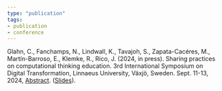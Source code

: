 ```yaml
---
type: "publication"
tags:
- publication
- conference
---
```


Glahn, C., Fanchamps, N., Lindwall, K., Tavajoh, S., Zapata-Cacéres, M., Martín-Barroso, E., Klemke, R., Rico, J. (2024, in press). Sharing practices on computational thinking education. 3rd International Symposium on Digital Transformation, Linnaeus University, Växjö, Sweden. Sept. 11-13, 2024, [Abstract](pub_12/COTEDI-LINNE-abstract-2024-2.pdf). ([Slides](pub_12/COTEDI-LINNE-slides-2024.pdf)).